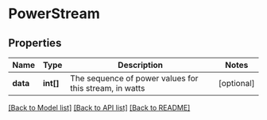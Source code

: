 # PowerStream

## Properties
Name | Type | Description | Notes
------------ | ------------- | ------------- | -------------
**data** | **int[]** | The sequence of power values for this stream, in watts | [optional] 

[[Back to Model list]](../../README.md#documentation-for-models) [[Back to API list]](../../README.md#documentation-for-api-endpoints) [[Back to README]](../../README.md)

